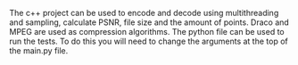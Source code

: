 The c++ project can be used to encode and decode using multithreading and sampling, calculate PSNR, file size and the amount of points. Draco and MPEG are used as compression algorithms. The python file can be used to run the tests. To do this you will need to change the arguments at the top of the main.py file.